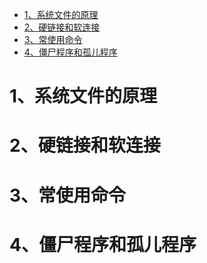 <!-- TOC -->

- [1、系统文件的原理](#1系统文件的原理)
- [2、硬链接和软连接](#2硬链接和软连接)
- [3、常使用命令](#3常使用命令)
- [4、僵尸程序和孤儿程序](#4僵尸程序和孤儿程序)

<!-- /TOC -->
# 1、系统文件的原理
# 2、硬链接和软连接
# 3、常使用命令
# 4、僵尸程序和孤儿程序